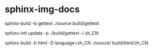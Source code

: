 # sphinx-img-docs

sphinx-build -b gettext ./source build/gettext


sphinx-intl update -p ./build/gettext -l zh_CN


sphinx-build -b html -D language=zh_CN ./source/ build/html/zh_CN
